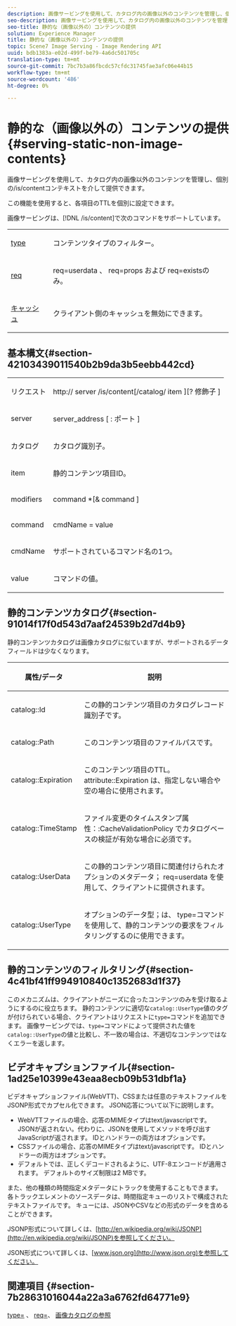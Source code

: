 ```yaml
---
description: 画像サービングを使用して、カタログ内の画像以外のコンテンツを管理し、個別の/is/contentコンテキストを介して提供できます。
seo-description: 画像サービングを使用して、カタログ内の画像以外のコンテンツを管理し、個別の/is/contentコンテキストを介して提供できます。
seo-title: 静的な（画像以外の）コンテンツの提供
solution: Experience Manager
title: 静的な（画像以外の）コンテンツの提供
topic: Scene7 Image Serving - Image Rendering API
uuid: bdb1383a-e02d-499f-be79-4a6dc501705c
translation-type: tm+mt
source-git-commit: 7bc7b3a86fbcdc57cfdc31745fae3afc06e44b15
workflow-type: tm+mt
source-wordcount: '486'
ht-degree: 0%

---
```



# 静的な（画像以外の）コンテンツの提供{#serving-static-non-image-contents}

画像サービングを使用して、カタログ内の画像以外のコンテンツを管理し、個別の/is/contentコンテキストを介して提供できます。

この機能を使用すると、各項目のTTLを個別に設定できます。

画像サービングは、[!DNL /is/content]で次のコマンドをサポートしています。

<table id="simpletable_8A3AB1D1D20F4B6CBE86767E94735980"> 
 <tr class="strow"> 
  <td class="stentry"> <p> <a href="../../is-api/http-ref/image-serving-api-ref/c-http-protocol-reference/c-command-reference/r-type.md#reference-89094fd1c50c444eb082cd266769cccb" format="dita" scope="local"> type </a> </p> </td> 
  <td class="stentry"> <p>コンテンツタイプのフィルター。 </p> </td> 
 </tr> 
 <tr class="strow"> 
  <td class="stentry"> <p> <a href="../../is-api/http-ref/image-serving-api-ref/c-http-protocol-reference/c-command-reference/r-req/r-req.md#reference-907cdb4a97034db7ad94695f25552e76" format="dita" scope="local"> req  </a> </p> </td> 
  <td class="stentry"> <p> <span class="codeph"> req=userdata </span>、 <span class="codeph"> req=props </span>および <span class="codeph"> req=existsの </span> み。 </p> </td> 
 </tr> 
 <tr class="strow"> 
  <td class="stentry"> <p> <a href="../../is-api/http-ref/image-serving-api-ref/c-http-protocol-reference/c-command-reference/r-is-http-cache.md#reference-168189bee4ce4d1189d427891f22be2e" format="dita" scope="local"> キャッシュ  </a> </p> </td> 
  <td class="stentry"> <p>クライアント側のキャッシュを無効にできます。 </p> </td> 
 </tr> 
</table>

## 基本構文{#section-42103439011540b2b9da3b5eebb442cd}

<table id="simpletable_2F039A5BFA2C4E22B014F42ECBCDA0A2"> 
 <tr class="strow"> 
  <td class="stentry"> <p> <span class="codeph"> <span class="varname"> リクエスト  </span> </span> </p> </td> 
  <td class="stentry"> <p> <span class="codeph"> <span class="filepath"> http://  <span class="varname"> server  </span>/is/content[/catalog/  <span class="varname"> item  </span>][?<span class="varname"> 修飾子 </span>]  </span> </span> </p> </td> 
 </tr> 
 <tr class="strow"> 
  <td class="stentry"> <p> <span class="codeph"> <span class="varname"> server  </span> </span> </p> </td> 
  <td class="stentry"> <p> <span class="codeph"> <span class="varname"> server_address  </span>[ : <span class="varname"> ポート </span>]  </span> </p> </td> 
 </tr> 
 <tr class="strow"> 
  <td class="stentry"> <p> <span class="codeph"> <span class="varname"> カタログ  </span> </span> </p> </td> 
  <td class="stentry"> <p>カタログ識別子。 </p> </td> 
 </tr> 
 <tr class="strow"> 
  <td class="stentry"> <p> <span class="codeph"> <span class="varname"> item  </span> </span> </p> </td> 
  <td class="stentry"> <p>静的コンテンツ項目ID。 </p> </td> 
 </tr> 
 <tr class="strow"> 
  <td class="stentry"> <p> <span class="codeph"> <span class="varname"> modifiers  </span> </span> </p> </td> 
  <td class="stentry"> <p> <span class="codeph"> <span class="varname"> command  </span>*[&amp;  <span class="varname"> command  </span>]  </span> </p> </td> 
 </tr> 
 <tr class="strow"> 
  <td class="stentry"> <p> <span class="codeph"> <span class="varname"> command  </span> </span> </p> </td> 
  <td class="stentry"> <p> <span class="codeph"> <span class="varname"> cmdName  </span>=  <span class="varname"> value  </span> </span> </p> </td> 
 </tr> 
 <tr class="strow"> 
  <td class="stentry"> <p> <span class="codeph"> <span class="varname"> cmdName  </span> </span> </p> </td> 
  <td class="stentry"> <p>サポートされているコマンド名の1つ。 </p> </td> 
 </tr> 
 <tr class="strow"> 
  <td class="stentry"> <p> <span class="codeph"> <span class="varname"> value  </span> </span> </p> </td> 
  <td class="stentry"> <p>コマンドの値。 </p> </td> 
 </tr> 
</table>

## 静的コンテンツカタログ{#section-91014f17f0d543d7aaf24539b2d7d4b9}

静的コンテンツカタログは画像カタログに似ていますが、サポートされるデータフィールドは少なくなります。

<table id="table_71A565DF5EC94913AD35CB13B0C7A27D"> 
 <thead> 
  <tr> 
   <th colname="col1" class="entry"> <p>属性/データ </p> </th> 
   <th colname="col2" class="entry"> <p>説明 </p> </th> 
  </tr> 
 </thead>
 <tbody> 
  <tr> 
   <td colname="col1"> <p> <span class="codeph"> catalog::Id  </span> </p> </td> 
   <td colname="col2"> <p>この静的コンテンツ項目のカタログレコード識別子です。 </p> </td> 
  </tr> 
  <tr> 
   <td colname="col1"> <p> <span class="codeph"> catalog::Path  </span> </p> </td> 
   <td colname="col2"> <p>このコンテンツ項目のファイルパスです。 </p> </td> 
  </tr> 
  <tr> 
   <td colname="col1"> <p> <span class="codeph"> catalog::Expiration  </span> </p> </td> 
   <td colname="col2"> <p>このコンテンツ項目のTTL。<span class="codeph"> attribute::Expiration </span>は、指定しない場合や空の場合に使用されます。 </p> </td> 
  </tr> 
  <tr> 
   <td colname="col1"> <p> <span class="codeph"> catalog::TimeStamp  </span> </p> </td> 
   <td colname="col2"> <p>ファイル変更のタイムスタンプ<span class="codeph">属性：:CacheValidationPolicy </span>でカタログベースの検証が有効な場合に必須です。 </p> </td> 
  </tr> 
  <tr> 
   <td colname="col1"> <p> <span class="codeph"> catalog::UserData  </span> </p> </td> 
   <td colname="col2"> <p>この静的コンテンツ項目に関連付けられたオプションのメタデータ；<span class="codeph"> req=userdata </span>を使用して、クライアントに提供されます。 </p> </td> 
  </tr> 
  <tr> 
   <td colname="col1"> <p> <span class="codeph"> catalog::UserType  </span> </p> </td> 
   <td colname="col2"> <p>オプションのデータ型；は、<span class="codeph"> type=コマンド</span>を使用して、静的コンテンツの要求をフィルタリングするのに使用できます。 </p> </td> 
  </tr> 
 </tbody> 
</table>

## 静的コンテンツのフィルタリング{#section-4c41bf41ff994910840c1352683d1f37}

このメカニズムは、クライアントがニーズに合ったコンテンツのみを受け取るようにするのに役立ちます。 静的コンテンツに適切な`catalog::UserType`値のタグが付けられている場合、クライアントはリクエストに`type=`コマンドを追加できます。 画像サービングでは、`type=`コマンドによって提供された値を`catalog::UserType`の値と比較し、不一致の場合は、不適切なコンテンツではなくエラーを返します。

## ビデオキャプションファイル{#section-1ad25e10399e43eaa8ecb09b531dbf1a}

ビデオキャプションファイル(WebVTT)、CSSまたは任意のテキストファイルをJSONP形式でカプセル化できます。 JSON応答について以下に説明します。

* WebVTTファイルの場合、応答のMIMEタイプはtext/javascriptです。 JSONが返されない。代わりに、JSONを使用してメソッドを呼び出すJavaScriptが返されます。 IDとハンドラーの両方はオプションです。
* CSSファイルの場合、応答のMIMEタイプはtext/javascriptです。 IDとハンドラーの両方はオプションです。
* デフォルトでは、正しくデコードされるように、UTF-8エンコードが適用されます。 デフォルトのサイズ制限は2 MBです。

また、他の種類の時間指定メタデータにトラックを使用することもできます。 各トラックエレメントのソースデータは、時間指定キューのリストで構成されたテキストファイルです。 キューには、JSONやCSVなどの形式のデータを含めることができます。

JSONP形式について詳しくは、[http://en.wikipedia.org/wiki/JSONP](http://en.wikipedia.org/wiki/JSONP)を参照してください。

JSON形式について詳しくは、[www.json.org](http://www.json.org)を参照してください。

## 関連項目 {#section-7b28631016044a22a3a6762fd64771e9}

[type=](../../is-api/http-ref/image-serving-api-ref/c-http-protocol-reference/c-command-reference/r-type.md#reference-89094fd1c50c444eb082cd266769cccb) 、 [req=](../../is-api/http-ref/image-serving-api-ref/c-http-protocol-reference/c-command-reference/r-req/r-req.md#reference-907cdb4a97034db7ad94695f25552e76)、 [画像カタログの参照](../../is-api/image-serving-api-ref/c-image-catalog-reference/c-image-catalog-reference.md#concept-e23d45ea3abe43119d5144e01c14b0b5)
